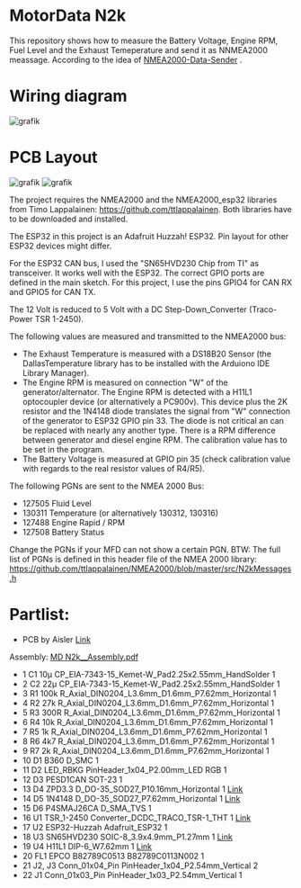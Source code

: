 # MotorData N2k
This repository shows how to measure the Battery Voltage, Engine RPM, Fuel Level and the Exhaust Temeperature and send it as NNMEA2000 meassage.
According to the idea of  [NMEA2000-Data-Sender](https://github.com/AK-Homberger/NMEA2000-Data-Sender) .

# Wiring diagram
![grafik](https://github.com/gerryvel/Motordaten/assets/17195231/200a603d-1bbc-480a-a8bb-c428463898cd)

# PCB Layout
![grafik](https://github.com/gerryvel/Motordaten/assets/17195231/152cf410-2b51-408b-b6c6-68b826d2239b)
![grafik](https://github.com/gerryvel/Motordaten/assets/17195231/f2e08ff9-fd00-447a-ac95-1913529f3cf8)

The project requires the NMEA2000 and the NMEA2000_esp32 libraries from Timo Lappalainen: https://github.com/ttlappalainen.
Both libraries have to be downloaded and installed.

The ESP32 in this project is an Adafruit Huzzah! ESP32. Pin layout for other ESP32 devices might differ.

For the ESP32 CAN bus, I used the "SN65HVD230 Chip from TI" as transceiver. It works well with the ESP32.
The correct GPIO ports are defined in the main sketch. For this project, I use the pins GPIO4 for CAN RX and GPIO5 for CAN TX. 

The 12 Volt is reduced to 5 Volt with a DC Step-Down_Converter (Traco-Power TSR 1-2450).

The following values are measured and transmitted to the NMEA2000 bus:

- The Exhaust Temperature is measured with a DS18B20 Sensor (the DallasTemperature library has to be installed with the Arduiono IDE Library Manager).
- The Engine RPM is measured on connection "W" of the generator/alternator. The Engine RPM is detected with a H11L1 optocoupler device (or alternatively a PC900v). This device plus the 2K resistor and the 1N4148 diode translates the signal from "W" connection of the generator to ESP32 GPIO pin 33. The diode is not critical an can be replaced with nearly any another type.
There is a RPM difference between generator and diesel engine RPM. The calibration value has to be set in the program.
- The Battery Voltage is measured at GPIO pin 35 (check calibration value with regards to the real resistor values of R4/R5).

The following PGNs are sent to the NMEA 2000 Bus:
- 127505 Fluid Level
- 130311 Temperature (or alternatively 130312, 130316)
- 127488 Engine Rapid / RPM
- 127508 Battery Status

Change the PGNs if your MFD can not show a certain PGN.
BTW: The full list of PGNs is defined in this header file of the NMEA 2000 library: https://github.com/ttlappalainen/NMEA2000/blob/master/src/N2kMessages.h

# Partlist:

- PCB by Aisler [Link](https://aisler.net/p/JCQLQVHC)
  
Assembly: [MD N2k__Assembly.pdf](https://github.com/gerryvel/Motordaten/files/13480525/MD.N2k__Assembly.pdf)

- 1			C1	10µ	CP_EIA-7343-15_Kemet-W_Pad2.25x2.55mm_HandSolder	1
- 2			C2	22µ	CP_EIA-7343-15_Kemet-W_Pad2.25x2.55mm_HandSolder	1
- 3			R1	100k	R_Axial_DIN0204_L3.6mm_D1.6mm_P7.62mm_Horizontal	1
- 4			R2	27k	R_Axial_DIN0204_L3.6mm_D1.6mm_P7.62mm_Horizontal	1
- 5			R3	300R	R_Axial_DIN0204_L3.6mm_D1.6mm_P7.62mm_Horizontal	1
- 6			R4	10k	R_Axial_DIN0204_L3.6mm_D1.6mm_P7.62mm_Horizontal	1
- 7			R5	1k	R_Axial_DIN0204_L3.6mm_D1.6mm_P7.62mm_Horizontal	1
- 8			R6	4k7	R_Axial_DIN0204_L3.6mm_D1.6mm_P7.62mm_Horizontal	1
- 9			R7	2k	R_Axial_DIN0204_L3.6mm_D1.6mm_P7.62mm_Horizontal	1
- 10			D1	B360	D_SMC	1
- 11			D2	LED_RBKG	PinHeader_1x04_P2.00mm_LED RGB	1
- 12			D3	PESD1CAN	SOT-23	1
- 13			D4	ZPD3.3	D_DO-35_SOD27_P10.16mm_Horizontal	1  [Link](https://www.reichelt.de/zenerdiode-3-3-v-0-5-w-do-35-zf-3-3-p23126.html?&trstct=pos_6&nbc=1)
- 14			D5	1N4148	D_DO-35_SOD27_P7.62mm_Horizontal	1  [Link](https://www.reichelt.de/schalt-diode-100-v-150-ma-do-35-1n-4148-p1730.html?search=1n4148)
- 15			D6	P4SMAJ26CA	D_SMA_TVS	1
- 16			U1	TSR_1-2450	Converter_DCDC_TRACO_TSR-1_THT	1   [Link](https://www.reichelt.de/dc-dc-wandler-tsr-1-1-w-5-v-1000-ma-sil-to-220-tsr-1-2450-p116850.html?search=tsr+1-24)
- 17			U2	ESP32-Huzzah	Adafruit_ESP32	1
- 18			U3	SN65HVD230	SOIC-8_3.9x4.9mm_P1.27mm	1  [Link](https://www.reichelt.de/high-speed-can-transceiver-1-mbit-s-3-3-v-so-8-sn-65hvd230d-p58427.html?&trstct=pos_0&nbc=1)
- 19			U4	H11L1	DIP-6_W7.62mm	1  [Link](https://www.reichelt.de/optokoppler-1-mbit-s-dil-6-h11l1m-p219351.html?search=H11-l1)
- 20			FL1	EPCO B82789C0513	B82789C0113N002	1
- 21			J2, J3	Conn_01x04_Pin	PinHeader_1x04_P2.54mm_Vertical	2
- 22			J1	Conn_01x03_Pin	PinHeader_1x03_P2.54mm_Vertical	1

